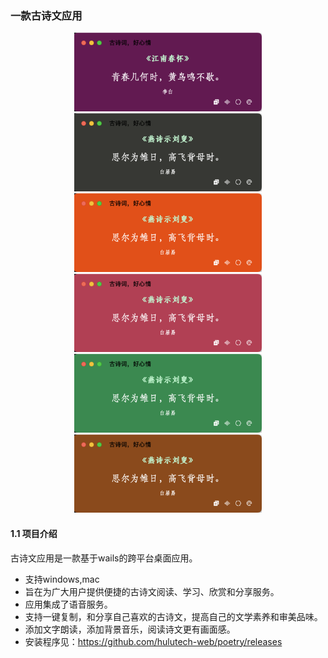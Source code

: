 ### 一款古诗文应用

<p align="center">
  <img src="https://github.com/hulutech-web/poetry/blob/master/images/cover1.png?raw=true" width="300" />
  <img src="https://github.com/hulutech-web/poetry/blob/master/images/cover2.png?raw=true" width="300" />
  <img src="https://github.com/hulutech-web/poetry/blob/master/images/cover3.png?raw=true" width="300" />
  <img src="https://github.com/hulutech-web/poetry/blob/master/images/cover4.png?raw=true" width="300" />
  <img src="https://github.com/hulutech-web/poetry/blob/master/images/cover5.png?raw=true" width="300" />
  <img src="https://github.com/hulutech-web/poetry/blob/master/images/cover6.png?raw=true" width="300" />
</p>

#### 1.1 项目介绍
古诗文应用是一款基于wails的跨平台桌面应用。  
- 支持windows,mac 
- 旨在为广大用户提供便捷的古诗文阅读、学习、欣赏和分享服务。
- 应用集成了语音服务。
- 支持一键复制，和分享自己喜欢的古诗文，提高自己的文学素养和审美品味。
- 添加文字朗读，添加背景音乐，阅读诗文更有画面感。
- 安装程序见：https://github.com/hulutech-web/poetry/releases
